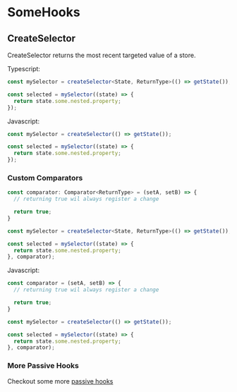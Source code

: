 # SomeHooks

## CreateSelector

CreateSelector returns the most recent targeted value of a store.

Typescript:

```ts
const mySelector = createSelector<State, ReturnType>(() => getState());

const selected = mySelector((state) => {
  return state.some.nested.property;
});
```

Javascript:

```js
const mySelector = createSelector(() => getState());

const selected = mySelector((state) => {
  return state.some.nested.property;
});
```

### Custom Comparators

```ts
const comparator: Comparator<ReturnType> = (setA, setB) => {
  // returning true wil always register a change

  return true;
}

const mySelector = createSelector<State, ReturnType>(() => getState());

const selected = mySelector((state) => {
  return state.some.nested.property;
}, comparator);
```

Javascript:

```js
const comparator = (setA, setB) => {
  // returning true wil always register a change

  return true;
}

const mySelector = createSelector(() => getState());

const selected = mySelector((state) => {
  return state.some.nested.property;
}, comparator);
```

### More Passive Hooks

Checkout some more
[passive hooks](https://github.com/taylor-vann/somehooks#passive-hooks)
